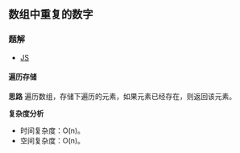 ## 数组中重复的数字
### 题解
+ [JS](../../ts/lcof/03.js)

#### 遍历存储
**思路**
遍历数组，存储下遍历的元素，如果元素已经存在，则返回该元素。

**复杂度分析**
+ 时间复杂度：O(n)。
+ 空间复杂度：O(n)。